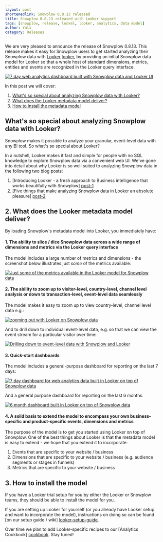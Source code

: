 ```yaml
---
layout: post
shortenedlink: Snowplow 0.8.13 released
title: Snowplow 0.8.13 released with Looker support
tags: [snowplow, release, lookml, looker, analytics, data model]
author: Yali
category: Releases
---
```


We are very pleased to announce the release of Snowplow 0.8.13. This release makes it easy for Snowplow users to get started analyzing their Snowplow data with [Looker] [looker], by providing an initial Snowplow data model for Looker so that a whole host of standard dimensions, metrics, entities and events are recognized in the Looker query interface.

<a href="/assets/img/blog/2014/01/looker/7-days-dashboard-quickstart.JPG"><img src="/assets/img/blog/2014/01/looker/7-days-dashboard-quickstart.JPG" title="7 day web analytics dashboard built with Snowplow data and Looker UI" /></a>

In this post we will cover:

1. [What's so special about analyzing Snowplow data with Looker?](/blog/2014/01/08/snowplow-0.8.13-released-with-looker-support/#special)
2. [What does the Looker metadata model deliver?](/blog/2014/01/08/snowplow-0.8.13-released-with-looker-support/#what)
3. [How to install the metadata model](/blog/2014/01/08/snowplow-0.8.13-released-with-looker-support/#install)

<!--more-->

<h2><a name="special">What's so special about analyzing Snowplow data with Looker?</a></h2>

Snowplow makes it possible to analyze your granular, event-level data with any BI tool. So what's so special about Looker?

In a nutshell, Looker makes it fast and simple for people with no SQL knowledge to explore Snowplow data via a convenient web UI. We've gone into detail about why Looker is so well suited to analyzing Snowplow data in the following two blog posts:

1. [Introducing Looker - a fresh approach to Business intelligence that works beautifully with Snowplow] [post-1]
2. [Five things that make analyzing Snowplow data in Looker an absolute pleasure] [post-2]

<h2><a name="what">2. What does the Looker metadata model deliver?</a></h2>

By loading Snowplow's metadata model into Looker, you immediately have:

#### 1. The ability to slice / dice Snowplow data across a wide range of dimensions and metrics via the Looker query interface

The model includes a large number of metrics and dimensions - the screenshot below illustrates just *some* of the metrics available:

<a href="/assets/img/blog/2014/01/looker/list-of-metrics.JPG"><img src="/assets/img/blog/2014/01/looker/list-of-metrics.JPG" title="Just some of the metrics available in the Looker model for Snowplow data" /></a>

#### 2. The ability to zoom up to visitor-level, country-level, channel level analysis or down to transaction-level, event-level data seamlessly

The model makes it easy to zoom up to view country-level, channel level data e.g.:

<a href="/assets/img/blog/2014/01/looker/zoom-up.JPG"><img src="/assets/img/blog/2014/01/looker/zoom-up.JPG" title="zooming out with Looker on Snowplow data" /></a> 

And to drill down to individual event-level data, e.g. so that we can view the event stream for a particular visitor over time:

<a href="/assets/img/blog/2014/01/looker/drill-down.JPG"><img src="/assets/img/blog/2014/01/looker/drill-down.JPG" title="Drilling down to event-level data with Snowplow and Looker" /></a>

#### 3. Quick-start dashboards

The model includes a general-purpose dashboard for reporting on the last 7 days:

<a href="/assets/img/blog/2014/01/looker/7-days-dashboard-quickstart.JPG"><img src="/assets/img/blog/2014/01/looker/7-days-dashboard-quickstart.JPG" title="7 day dashboard for web analytics data built in Looker on top of Snowplow data" /></a>

And a general purpose dashboard for reporting on the last 6 months:

<a href="/assets/img/blog/2014/01/looker/6-months-dashboard-quickstart.JPG"><img src="/assets/img/blog/2014/01/looker/6-months-dashboard-quickstart.JPG" title="6 month dashboard built in Looker on top of Snowplow data" /></a>

#### 4. A solid basis to extend the model to encompass your own business-specific and product-specific events, dimensions and metrics

The purpose of the model is to get you started using Looker on top of Snowplow. One of the best things about Looker is that the metadata model is easy to extend - we hope that you extend it to incorporate:

1. Events that are specific to your website / business
2. Dimensions that are specific to  your website / business (e.g. audience segments or stages in funnels)
3. Metrics that are specific to your website / business

<h2><a name="install">3. How to install the model</a></h2>

If you have a Looker trial setup for you by either the Looker or Snowplow teams, they should be able to install the model for you.

If you are setting up Looker for yourself (or you already have Looker setup and want to incorporate the model), instructions on doing so can be found [on our setup guide / wiki] [looker-setup-guide].

Over time we plan to add Looker-specific recipes to our [Analytics Cookbook] [cookbook]. Stay tuned!

[looker]: http://looker.com/
[post-1]: /blog/2013/12/10/introducing-looker-a-fresh-approach-to-bi-on-snowplow-data/
[post-2]: /blog/2014/01/08/five-things-that-make-analyzing-snowplow-data-with-looker-an-absolute-pleasure/

[img-1]: /assets/img/blog/2014/01/looker/list-of-metrics.JPG
[img-2]: /assets/img/blog/2014/01/looker/zoom-up.JPG
[img-3]: /assets/img/blog/2014/01/looker/drill-down.JPG
[img-4]: /assets/img/blog/2014/01/looker/7-days-dashboard-quickstart.JPG
[img-5]: /assets/img/blog/2014/01/looker/6-months-dashboard-quickstart.JPG
[looker-setup-guide]: https://github.com/snowplow/snowplow/wiki/Getting-started-with-Looker
[cookbook]: /analytics/index.html
